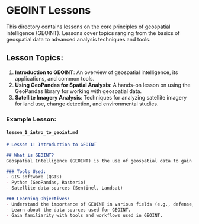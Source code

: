 # GEOINT Lessons

This directory contains lessons on the core principles of geospatial intelligence (GEOINT). Lessons cover topics ranging from the basics of geospatial data to advanced analysis techniques and tools. 

## Lesson Topics:
1. **Introduction to GEOINT**: An overview of geospatial intelligence, its applications, and common tools.
2. **Using GeoPandas for Spatial Analysis**: A hands-on lesson on using the GeoPandas library for working with geospatial data.
3. **Satellite Imagery Analysis**: Techniques for analyzing satellite imagery for land use, change detection, and environmental studies.

### Example Lesson:
#### `lesson_1_intro_to_geoint.md`
```markdown
# Lesson 1: Introduction to GEOINT

## What is GEOINT?
Geospatial Intelligence (GEOINT) is the use of geospatial data to gain insights and make decisions. This data can be collected from satellite imagery, drone surveys, and other remote sensing technologies.

### Tools Used:
- GIS software (QGIS)
- Python (GeoPandas, Rasterio)
- Satellite data sources (Sentinel, Landsat)

### Learning Objectives:
- Understand the importance of GEOINT in various fields (e.g., defense, environmental monitoring, urban planning).
- Learn about the data sources used for GEOINT.
- Gain familiarity with tools and workflows used in GEOINT.
